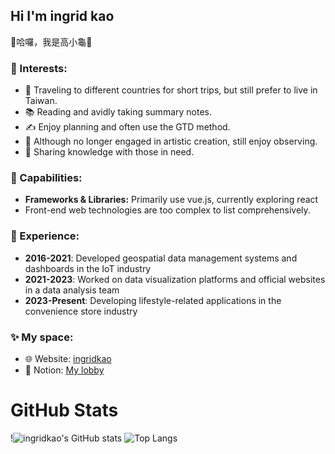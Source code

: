## Hi I'm ingrid kao
👋哈囉，我是高小龜🐢

### 🧬 Interests:
- 🧳 Traveling to different countries for short trips, but still prefer to live in Taiwan.
- 📚 Reading and avidly taking summary notes.
- ✍ Enjoy planning and often use the GTD method.
- 🎨 Although no longer engaged in artistic creation, still enjoy observing.
- 🦉 Sharing knowledge with those in need.


### 🔨 Capabilities:
- **Frameworks & Libraries:** Primarily use vue.js, currently exploring react
- Front-end web technologies are too complex to list comprehensively.


### 💼 Experience:
- **2016-2021**: Developed geospatial data management systems and dashboards in the IoT industry
- **2021-2023**: Worked on data visualization platforms and official websites in a data analysis team
- **2023-Present**: Developing lifestyle-related applications in the convenience store industry


### ✨ My space:
- 🌐 Website: [ingridkao](https://www.ingridkao.net)
- 🧠 Notion: [My lobby](https://ingridkao.notion.site/Lobby-47427ffdf7094c3c94009bab1ad8a371?pvs=4)


# GitHub Stats

!![ingridkao's GitHub stats](https://github-readme-stats.vercel.app/api?username=ingridkao&theme=discord_old_blurple&show_icons=true&hide=prs,issues)
![Top Langs](https://github-readme-stats.vercel.app/api/top-langs/?username=ingridkao&size_weight=0.5&count_weight=1.5&layout=compact&theme=discord_old_blurple&card_width=467)

